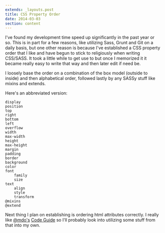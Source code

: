 ```yaml
---
extends: _layouts.post
title: CSS Property Order
date: 2014-03-03
section: content
---
```


I've found my development time speed up significantly in the past year or so. This is in part for a few reasons, like utilizing Sass, Grunt and Git on a daily basis, but one other reason is because I've established a CSS property order that I like and have begun to stick to religiously when writing CSS/SASS. It took a little while to get use to but once I memorized it it became really easy to write that way and then later edit if need be.

I loosely base the order on a combination of the box model (outside to inside) and then alphabetical order, followed lastly by any SASSy stuff like mixins and extends.

Here's an abbreviated version:

    display
    position
    top
    right
    bottom
    left
    overflow
    width
    max-width
    height
    max-height
    margin
    padding
    border
    background
    color
    font
        family
        size
    text
    	align
    	style
    	transform
    @mixins
    @extend

Next thing I plan on establishing is ordering html attributes correctly. I really like [@mdo's](https://twitter.com/mdo) [Code Guide](http://mdo.github.io/code-guide/) so I'll probably look into utilizing some stuff from that into my own.